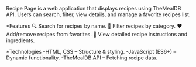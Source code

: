 Recipe Page is a web application that displays recipes using TheMealDB API. Users can search, filter, view details, and manage a favorite recipes list.

*Features
🔍 Search for recipes by name.
📑 Filter recipes by category.
❤️ Add/remove recipes from favorites.
📖 View detailed recipe instructions and ingredients.

*Technologies
-HTML, CSS – Structure & styling.
-JavaScript (ES6+) – Dynamic functionality.
-TheMealDB API – Fetching recipe data.
